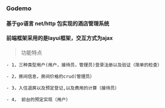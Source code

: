 ### Godemo

#### 基于go语言 net/http 包实现的酒店管理系统

#### 前端框架采用的是layui框架，交互方式为ajax

> 功能特点

    - 1，三种类型用户(用户，接待员，管理员)登录注册以及验证（简单的检查）
    
    - 2，房间信息，房间价格的crud(管理员）
    
    - 3，入住退房以及预定登记,以及费用的计算（接待员）
    
    - 4， 前台的预定实现（用户）
    
    
    
